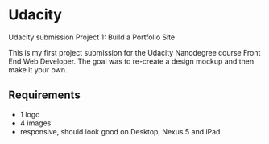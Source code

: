 # Udacity
Udacity submission Project 1: Build a Portfolio Site


This is my first project submission for the Udacity Nanodegree course Front End Web Developer. The goal was to re-create a design mockup and then make it your own. 

## Requirements
- 1 logo
- 4 images
- responsive, should look good on Desktop, Nexus 5 and iPad
